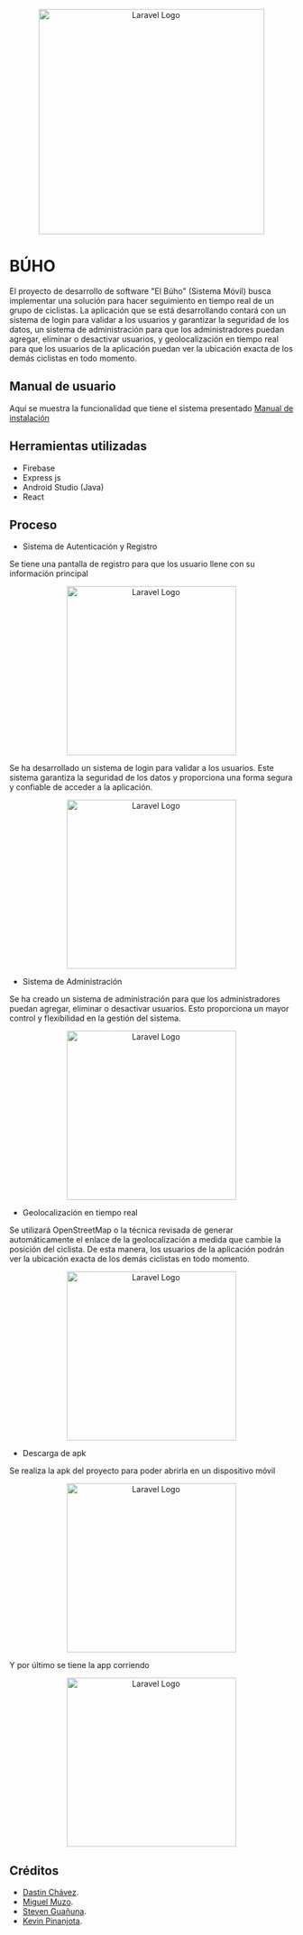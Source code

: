 <p align="center"><a href="https://offhouse.vercel.app" target="_blank"><img src="https://github.com/Miguel-EMC/CiclistasFinal/blob/master/app/src/main/res/drawable/logo.png" width="400" alt="Laravel Logo"></a></p>

# BÚHO

El proyecto de desarrollo de software "El Búho" (Sistema Móvil) busca implementar una solución para hacer seguimiento en tiempo real de un grupo de ciclistas. La aplicación que se está desarrollando contará con un sistema de login para validar a los usuarios y garantizar la seguridad de los datos, un sistema de administración para que los administradores puedan agregar, eliminar o desactivar usuarios, y geolocalización en tiempo real para que los usuarios de la aplicación puedan ver la ubicación exacta de los demás ciclistas en todo momento.



## Manual de usuario
Aquí se muestra la funcionalidad que tiene el sistema presentado
[Manual de instalación](https://www.youtube.com/watch?v=h8H4d59ng8E)

## Herramientas utilizadas 
- Firebase
- Express js
- Android Studio (Java)
- React
## Proceso

- Sistema de Autenticación y Registro

Se tiene una pantalla de registro para que los usuario llene con su información principal
<p align="center"><a href="https://offhouse.vercel.app" target="_blank"><img src="https://github.com/Miguel-EMC/CiclistasFinal/blob/imagenes/app/src/main/res/drawable/register.jpg" width="300" alt="Laravel Logo"></a></p>

Se ha desarrollado un sistema de login para validar a los usuarios. Este sistema garantiza la seguridad de los datos y proporciona una forma segura y confiable de acceder a la aplicación.
<p align="center"><a href="https://offhouse.vercel.app" target="_blank"><img src="https://github.com/Miguel-EMC/CiclistasFinal/blob/imagenes/app/src/main/res/drawable/login.jpg" width="300" alt="Laravel Logo"></a></p>


- Sistema de Administración 

Se ha creado un sistema de administración para que los administradores puedan agregar, eliminar o desactivar usuarios. Esto proporciona un mayor control y flexibilidad en la gestión del sistema.
<p align="center"><a href="https://offhouse.vercel.app" target="_blank"><img src="https://github.com/Miguel-EMC/CiclistasFinal/blob/imagenes/app/src/main/res/drawable/admin%20table.PNG" width="300" alt="Laravel Logo"></a></p>


- Geolocalización en tiempo real

Se utilizará OpenStreetMap o la técnica revisada de generar automáticamente el enlace de la geolocalización a medida que cambie la posición del ciclista. De esta manera, los usuarios de la aplicación podrán ver la ubicación exacta de los demás ciclistas en todo momento.

<p align="center"><a href="https://offhouse.vercel.app" target="_blank"><img src="https://github.com/Miguel-EMC/CiclistasFinal/blob/imagenes/app/src/main/res/drawable/mapacicli.jpg" width="300" alt="Laravel Logo"></a></p>

- Descarga de apk

Se realiza la apk del proyecto para poder abrirla en un dispositivo móvil
<p align="center"><a href="https://offhouse.vercel.app" target="_blank"><img src="https://github.com/Miguel-EMC/CiclistasFinal/blob/imagenes/app/src/main/res/drawable/descarga%20apk.jpg" width="300" alt="Laravel Logo"></a></p>

Y por último se tiene la app corriendo
<p align="center"><a href="https://offhouse.vercel.app" target="_blank"><img src="https://github.com/Miguel-EMC/CiclistasFinal/blob/imagenes/app/src/main/res/drawable/apk.jpg" width="300" alt="Laravel Logo"></a></p>

## Créditos

- [Dastin Chávez](https://github.com/Dustinouwu).
- [Miguel Muzo](https://github.com/Miguel-EMC).
- [Steven Guañuna](https://github.com/Seknys).
- [Kevin Pinanjota](https://github.com/kevinpinan).
